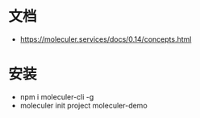 # 文档
- https://moleculer.services/docs/0.14/concepts.html

# 安装
- npm i moleculer-cli -g
- moleculer init project moleculer-demo

